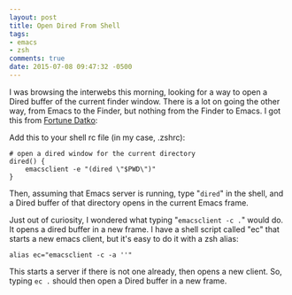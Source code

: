 ```yaml
---
layout: post
title: Open Dired From Shell
tags:
- emacs
- zsh
comments: true
date: 2015-07-08 09:47:32 -0500
---
```

I was browsing the interwebs this morning, looking for a way to open a Dired buffer of the current finder window. There is a lot on going the other way, from Emacs to the Finder, but nothing from the Finder to Emacs.
I got this from [Fortune Datko](http://datko.net/2013/07/11/open-emacs-dired-buffer-from-dired/ ):

Add this to your shell rc file (in my case, .zshrc):

```
# open a dired window for the current directory
dired() {
    emacsclient -e "(dired \"$PWD\")"
}
```

Then, assuming that Emacs server is running, type "`dired`" in the shell, and a Dired
buffer of that directory opens in the current Emacs frame.

Just out of curiosity, I wondered what typing "`emacsclient -c .`" would do. It opens a dired buffer in a new frame. I have a shell script called "ec" that starts a new emacs client, but it's easy to do it with a zsh alias:

```
alias ec="emacsclient -c -a ''"
```
This starts a server if there is not one already, then opens a new client. So, typing `ec .` should then open a Dired buffer in a new frame.
